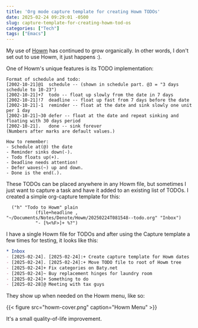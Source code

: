 ```yaml
---
title: 'Org mode capture template for creating Howm TODOs'
date: 2025-02-24 09:29:01 -0500
slug: capture-template-for-creating-howm-tod-os
categories: ["Tech"]
tags: ["Emacs"]
---
```


My use of [Howm](https://github.com/kaorahi/howm) has continued to grow organically. In other words, I don't set out to use Howm, it just happens :).

One of Howm's unique features is its TODO implementation:

<!--more-->

```
Format of schedule and todo:
[2002-10-21]@1  schedule -- (shown in schedule part. @3 = "3 days schedule to 10-23")
[2002-10-21]+7  todo -- float up slowly from the date in 7 days
[2002-10-21]!7  deadline -- float up fast from 7 days before the date
[2002-10-21]-1  reminder -- float at the date and sink slowly one unit per 1 day
[2002-10-21]~30 defer -- float at the date and repeat sinking and floating with 30 days period
[2002-10-21].   done -- sink forever
(Numbers after marks are default values.)

How to remember:
- Schedule at(@) the date
- Reminder sinks down(-).
- Todo floats up(+).
- Deadline needs attention!
- Defer waves(~) up and down.
- Done is the end(.).
```

These TODOs can be placed anywhere in any Howm file, but sometimes I just want to capture a task and have it added to an existing list of TODOs. I created a simple org-capture template for this:

```emacs-lisp
  ("h" "Todo to Howm" plain
           (file+headline , "~/Documents/Notes/Denote/Howm/20250224T081548--todo.org" "Inbox")
           "- [%<%F>]+ %?")
```

I have a single Howm file for TODOs and after using the Capture template a few times for testing, it looks like this:

```org
* Inbox
- [2025-02-24]. [2025-02-24]:+ Create capture template for Howm dates
- [2025-02-24]. [2025-02-24]:+ Move TODO file to root of Howm tree
- [2025-02-24]+ Fix categories on Baty.net
- [2025-02-24]~ Buy replacement hinges for laundry room
- [2025-02-24]+ Something to do
- [2025-02-28]@ Meeting with tax guys
```

They show up when needed on the Howm menu, like so:

{{< figure src="howm-cover.png" caption="Howm Menu" >}}

It's a small quality-of-life improvement.


